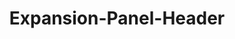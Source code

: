 ---
layout: pattern-lyne.njk
tags: 
    - lyne_components_expansion_panel_header_de
    - lyne_components_expansion_panel_child_de
key: expansion-panel-header-lyne_de
title: Expansion-Panel-Header
parent: accordion-folder-lyne_de
order: 240
---